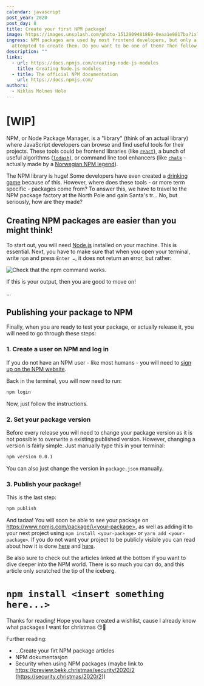 ```yaml
---
calendar: javascript
post_year: 2020
post_day: 8
title: Create your first NPM package!
image: https://images.unsplash.com/photo-1512909481869-0eaa1e9817ba?ixlib=rb-1.2.1&auto=format&fit=crop&w=1350&q=80
ingress: NPM packages are used by most frontend developers, but only a few have
  attempted to create them. Do you want to be one of them? Then follow along!
description: ""
links:
  - url: https://docs.npmjs.com/creating-node-js-modules
    title: Creating Node.js modules
  - title: The official NPM documentation
    url: https://docs.npmjs.com/
authors:
  - Niklas Molnes Hole
---
```


# [WIP]

<!--Finding it hard to find the perfect present for a family member or a friend? Do not worry! Today we will learn how you can make your OWN JavaScript present wrapped inside a NPM package. This article assumes that your whole family and all your friends are fluent in JavaScript and will find this package very useful - at least I think that is reasonable to assume.-->

NPM, or Node Package Manager, is a "library" (think of an actual library) where JavaScript developers can browse and find useful tools for their projects. These tools could be frontend libraries (like [`react`][react]), a bunch of useful algorithms ([`lodash`][lodash]), or command line tool enhancers (like [`chalk`][chalk] - actually made by a [Norwegian NPM legend](https://github.com/sindresorhus)).

The NPM library is huge! Some developers have even created a [drinking game](https://npmdrinkinggame.party/) because of this. However, where does these tools - or more term specific - packages come from? To answer this, we have to travel to the NPM package factory at the North Pole and gain Santa's tr... No, but seriously, how are they made?

## Creating NPM packages are easier than you might think!

<!--_(This could depend on how familiar you are with JavaScript)_-->

To start out, you will need [Node.js][node] installed on your machine. This is essential. Next, you have to make sure that when you open your terminal, write `npm` and press `Enter ↵`, it does not return an error, but rather:

![Check that the `npm` command works.](https://i.ibb.co/YddJbbm/npm-check.png)

If this is your output, then you are good to move on! <!-- If not, try out these links: <Provide some links here for debugging>. -->

...

## Publishing your package to NPM

Finally, when you are ready to test your package, or actually release it, you will need to go through these steps:

### 1. Create a user on NPM and log in

If you do not have an NPM user - like most humans - you will need to [sign up on the NPM website][npm-signup].

Back in the terminal, you will now need to run:

```bash
npm login
```

Now, just follow the instructions.

### 2. Set your package version

Before every release you will need to change your package version as it is not possible to overwrite a existing published version. However, changing a version is fairly simple. Just manually type this in your terminal:

```bash
npm version 0.0.1
```

You can also just change the version in `package.json` manually.

### 3. Publish your package!

This is the last step:

```bash
npm publish
```

And tadaa! You will soon be able to see your package on [https://www.npmjs.com/package/\<your-package\>](https://www.npmjs.com/package/<your-package>), as well as adding it to your next project using `npm install <your-package>` or `yarn add <your-package>`. If you do not want your project to be publicly visible you can read about how it is done [here](https://docs.npmjs.com/creating-and-publishing-private-packages) and [here](https://docs.npmjs.com/package-scope-access-level-and-visibility).

Be also sure to check out the articles linked at the bottom if you want to dive deeper into the NPM world. There is so much you can do, and this article only scratched the tip of the iceberg.

# `npm install <insert something here...>`

<!-- I think I am going to create an actual example as there is much learning in concrete examples -->

Thanks for reading! Hope you have created a wishlist, cause I already know what packages I want for christmas 😏🎅 <!--ELLER Hope you want to ..., cause I would like them packages below my christmas three 😍🎅-->

Further reading:

-   ...Create your firt NPM package articles
-   NPM dokumentasjon
-   Security when using NPM packages (maybe link to https://preview.bekk.christmas/security/2020/2 (https://security.christmas/2020/2))

[react]: https://www.npmjs.com/package/react
[lodash]: https://www.npmjs.com/package/lodash
[chalk]: https://www.npmjs.com/package/chalk
[node]: https://nodejs.org/en/
[npm]: https://www.npmjs.com
[npm-signup]: https://www.npmjs.com/signup 'kanskje nevne noe om Github packages'
